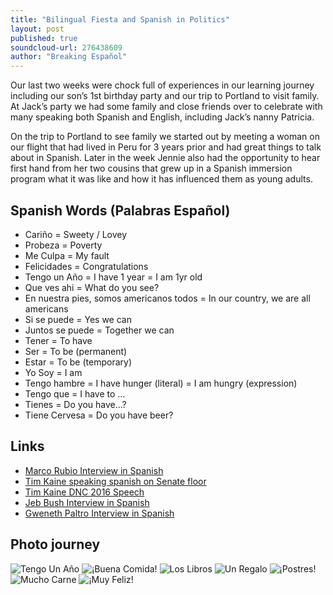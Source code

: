 ```yaml
---
title: "Bilingual Fiesta and Spanish in Politics"
layout: post
published: true
soundcloud-url: 276438609
author: "Breaking Español"
---
```

Our last two weeks were chock full of experiences in our learning journey including our son’s 1st birthday party and our trip to Portland to visit family. At Jack’s party we had some family and close friends over to celebrate with many speaking both Spanish and English, including Jack’s nanny Patricia.

On the trip to Portland to see family we started out by meeting a woman on our flight that had lived in Peru for 3 years prior and had great things to talk about in Spanish. Later in the week Jennie also had the opportunity to hear first hand from her two cousins that grew up in a Spanish immersion program what it was like and how it has influenced them as young adults.


## Spanish Words (Palabras Español)
- Cariño = Sweety / Lovey
- Probeza = Poverty
- Me Culpa = My fault
- Felicidades = Congratulations
- Tengo un Año = I have 1 year = I am 1yr old
- Que ves ahi = What do you see?
- En nuestra pies, somos americanos todos = In our country, we are all americans
- Si se puede = Yes we can
- Juntos se puede = Together we can
- Tener = To have
- Ser = To be (permanent)
- Estar = To be (temporary)
- Yo Soy = I am
- Tengo hambre = I have hunger (literal) = I am hungry (expression)
- Tengo que = I have to …
- Tienes = Do you have…?
- Tiene Cervesa = Do you have beer?


## Links
- [Marco Rubio Interview in Spanish](https://www.youtube.com/watch?v=hHy-GbXNrPM)
- [Tim Kaine speaking spanish on Senate floor](https://www.youtube.com/watch?v=_iFb1uOezpo)
- [Tim Kaine DNC 2016 Speech](https://www.youtube.com/watch?v=vUp0w0AfuG8)
- [Jeb Bush Interview in Spanish](https://www.youtube.com/watch?v=ns_dZuoQciM)
- [Gweneth Paltro Interview in Spanish](https://www.youtube.com/watch?v=aLTXYP27b-I)

## Photo journey
![Tengo Un Año](/images/ep-7-images/1.jpg)
![¡Buena Comida!](/images/ep-7-images/2.jpg)
![Los Libros](/images/ep-7-images/3.jpg)
![Un Regalo](/images/ep-7-images/4.jpg)
![¡Postres!](/images/ep-7-images/5.jpg)
![Mucho Carne](/images/ep-7-images/6.jpg)
![¡Muy Feliz!](/images/ep-7-images/7.jpg)
